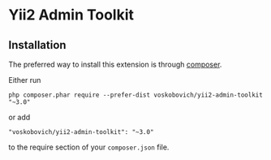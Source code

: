 Yii2 Admin Toolkit
================================

Installation
------------

The preferred way to install this extension is through [composer](http://getcomposer.org/download/).

Either run

```
php composer.phar require --prefer-dist voskobovich/yii2-admin-toolkit "~3.0"
```

or add

```
"voskobovich/yii2-admin-toolkit": "~3.0"
```

to the require section of your `composer.json` file.